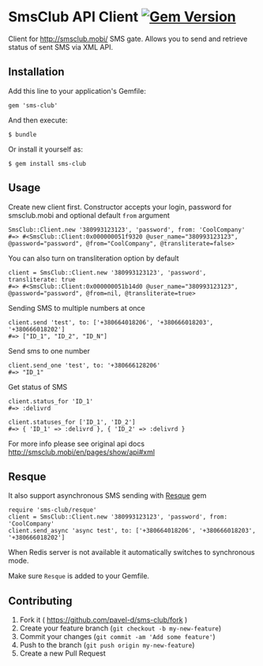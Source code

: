 # SmsClub API Client [![Gem Version](https://badge.fury.io/rb/sms-club.svg)](http://badge.fury.io/rb/sms-club)

Client for http://smsclub.mobi/ SMS gate. Allows you to send and retrieve status of sent SMS via XML API.

## Installation

Add this line to your application's Gemfile:

    gem 'sms-club'

And then execute:

    $ bundle

Or install it yourself as:

    $ gem install sms-club

## Usage

Create new client first. Constructor accepts your login, password for smsclub.mobi and optional default `from` argument

```
SmsClub::Client.new '380993123123', 'password', from: 'CoolCompany'
#=> #<SmsClub::Client:0x000000051f9320 @user_name="380993123123", @password="password", @from="CoolCompany", @transliterate=false>
```
You can also turn on transliteration option by default

```
client = SmsClub::Client.new '380993123123', 'password', transliterate: true
#=> #<SmsClub::Client:0x000000051b14d0 @user_name="380993123123", @password="password", @from=nil, @transliterate=true>
```

Sending SMS to multiple numbers at once

```
client.send 'test', to: ['+380664018206', '+380666018203', '+380666018202']
#=> ["ID_1", "ID_2", "ID_N"]

```

Send sms to one number
```
client.send_one 'test', to: '+380666128206'
#=> "ID_1"
```

Get status of SMS

```
client.status_for 'ID_1'
#=> :delivrd

client.statuses_for ['ID_1', 'ID_2']
#=> { 'ID_1' => :delivrd }, { 'ID_2' => :delivrd }
```

For more info please see original api docs http://smsclub.mobi/en/pages/show/api#xml

## Resque

It also support asynchronous SMS sending with [Resque](https://github.com/resque/resque) gem

```
require 'sms-club/resque'
client = SmsClub::Client.new '380993123123', 'password', from: 'CoolCompany'
client.send_async 'async test', to: ['+380664018206', '+380666018203', '+380666018202']
```

When Redis server is not available it automatically switches to synchronous mode.

Make sure `Resque` is added to your Gemfile.

## Contributing

1. Fork it ( https://github.com/pavel-d/sms-club/fork )
2. Create your feature branch (`git checkout -b my-new-feature`)
3. Commit your changes (`git commit -am 'Add some feature'`)
4. Push to the branch (`git push origin my-new-feature`)
5. Create a new Pull Request
